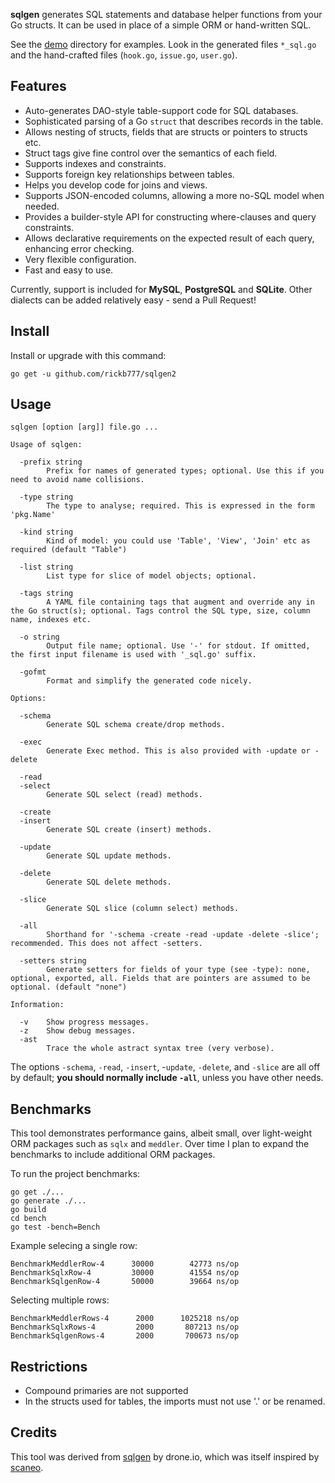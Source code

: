 **sqlgen** generates SQL statements and database helper functions from your Go structs. It can be used in
place of a simple ORM or hand-written SQL.

See the [demo](https://github.com/rickb777/sqlgen2/tree/master/demo) directory for examples. Look in the
generated files `*_sql.go` and the hand-crafted files (`hook.go`, `issue.go`, `user.go`).

## Features

* Auto-generates DAO-style table-support code for SQL databases.
* Sophisticated parsing of a Go `struct` that describes records in the table.
* Allows nesting of structs, fields that are structs or pointers to structs etc.
* Struct tags give fine control over the semantics of each field.
* Supports indexes and constraints.
* Supports foreign key relationships between tables.
* Helps you develop code for joins and views.
* Supports JSON-encoded columns, allowing a more no-SQL model when needed.
* Provides a builder-style API for constructing where-clauses and query constraints.
* Allows declarative requirements on the expected result of each query, enhancing error checking. 
* Very flexible configuration.
* Fast and easy to use.

Currently, support is included for **MySQL**, **PostgreSQL** and **SQLite**. Other dialects can be added relatively easy - send a Pull Request!

## Install

Install or upgrade with this command:

```
go get -u github.com/rickb777/sqlgen2
```

## Usage

```
sqlgen [option [arg]] file.go ...

Usage of sqlgen:

  -prefix string
    	Prefix for names of generated types; optional. Use this if you need to avoid name collisions.

  -type string
    	The type to analyse; required. This is expressed in the form 'pkg.Name'

  -kind string
    	Kind of model: you could use 'Table', 'View', 'Join' etc as required (default "Table")

  -list string
    	List type for slice of model objects; optional.

  -tags string
    	A YAML file containing tags that augment and override any in the Go struct(s); optional. Tags control the SQL type, size, column name, indexes etc.

  -o string
    	Output file name; optional. Use '-' for stdout. If omitted, the first input filename is used with '_sql.go' suffix.

  -gofmt
    	Format and simplify the generated code nicely.

Options:

  -schema
    	Generate SQL schema create/drop methods.

  -exec
        Generate Exec method. This is also provided with -update or -delete

  -read
  -select
    	Generate SQL select (read) methods.

  -create
  -insert
    	Generate SQL create (insert) methods.

  -update
    	Generate SQL update methods.

  -delete
    	Generate SQL delete methods.

  -slice
    	Generate SQL slice (column select) methods.

  -all
    	Shorthand for '-schema -create -read -update -delete -slice'; recommended. This does not affect -setters.

  -setters string
    	Generate setters for fields of your type (see -type): none, optional, exported, all. Fields that are pointers are assumed to be optional. (default "none")

Information:

  -v	Show progress messages.
  -z	Show debug messages.
  -ast
    	Trace the whole astract syntax tree (very verbose).
```

The options `-schema`, `-read`, `-insert`, -`update`, `-delete`, and `-slice` are all off by default; **you should normally include `-all`**, unless you have other needs.

## Benchmarks

This tool demonstrates performance gains, albeit small, over light-weight ORM packages such as `sqlx` and `meddler`. Over time I plan to expand the benchmarks to include additional ORM packages.

To run the project benchmarks:

```
go get ./...
go generate ./...
go build
cd bench
go test -bench=Bench
```

Example selecing a single row:

```
BenchmarkMeddlerRow-4      30000        42773 ns/op
BenchmarkSqlxRow-4         30000        41554 ns/op
BenchmarkSqlgenRow-4       50000        39664 ns/op

```

Selecting multiple rows:

```
BenchmarkMeddlerRows-4      2000      1025218 ns/op
BenchmarkSqlxRows-4         2000       807213 ns/op
BenchmarkSqlgenRows-4       2000       700673 ns/op
```


## Restrictions

* Compound primaries are not supported
* In the structs used for tables, the imports must not use '.' or be renamed.


## Credits

This tool was derived from [sqlgen](https://github.com/drone/sqlgen) by drone.io, which was itself
inspired by [scaneo](https://github.com/variadico/scaneo).
